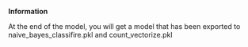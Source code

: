 <b>Information</b>
<p>At the end of the model, you will get a model that has been exported to naive_bayes_classifire.pkl and count_vectorize.pkl</p>